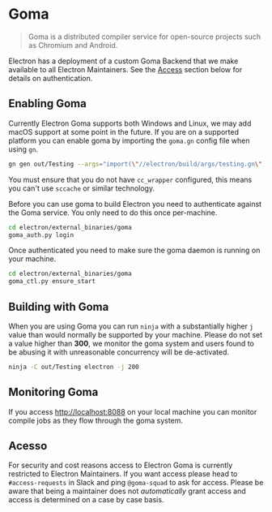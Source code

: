 # Goma

> Goma is a distributed compiler service for open-source projects such as Chromium and Android.

Electron has a deployment of a custom Goma Backend that we make available to all Electron Maintainers.  See the [Access](#access) section below for details on authentication.

## Enabling Goma

Currently Electron Goma supports both Windows and Linux, we may add macOS support at some point in the future.  If you are on a supported platform you can enable goma by importing the `goma.gn` config file when using `gn`.

```bash
gn gen out/Testing --args="import(\"//electron/build/args/testing.gn\") import(\"//electron/build/args/goma.gn\")"
```

You must ensure that you do not have `cc_wrapper` configured, this means you can't use `sccache` or similar technology.

Before you can use goma to build Electron you need to authenticate against the Goma service.  You only need to do this once per-machine.

```bash
cd electron/external_binaries/goma
goma_auth.py login
```

Once authenticated you need to make sure the goma daemon is running on your machine.

```bash
cd electron/external_binaries/goma
goma_ctl.py ensure_start
```

## Building with Goma

When you are using Goma you can run `ninja` with a substantially higher `j` value than would normally be supported by your machine.  Please do not set a value higher than **300**, we monitor the goma system and users found to be abusing it with unreasonable concurrency will be de-activated.

```bash
ninja -C out/Testing electron -j 200
```

## Monitoring Goma

If you access [http://localhost:8088](http://localhost:8088) on your local machine you can monitor compile jobs as they flow through the goma system.

## Acesso

For security and cost reasons access to Electron Goma is currently restricted to Electron Maintainers.  If you want access please head to `#access-requests` in Slack and ping `@goma-squad` to ask for access.  Please be aware that being a maintainer does not *automatically* grant access and access is determined on a case by case basis.
